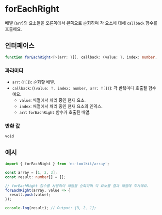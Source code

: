 # forEachRight

배열 (`arr`)의 요소들을 오른쪽에서 왼쪽으로 순회하며 각 요소에 대해 `callback` 함수를 호출해요.

## 인터페이스

```ts
function forEachRight<T>(arr: T[], callback: (value: T, index: number, arr: T[]) => void): void;
```

### 파라미터

- `arr`: (`T[]`): 순회할 배열.
- `callback`: (`(value: T, index: number, arr: T[])`): 각 반복마다 호출될 함수예요.
  - `value`: 배열에서 처리 중인 현재 요소.
  - `index`: 배열에서 처리 중인 현재 요소의 인덱스.
  - `arr`: `forEachRight` 함수가 호출된 배열.

### 반환 값

`void`

## 예시

```ts
import { forEachRight } from 'es-toolkit/array';

const array = [1, 2, 3];
const result: number[] = [];

// forEachRight 함수를 사용하여 배열을 순회하며 각 요소를 결과 배열에 추가해요.
forEachRight(array, value => {
  result.push(value);
});

console.log(result); // Output: [3, 2, 1];
```
